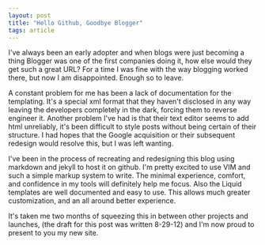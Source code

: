```yaml
---
layout: post
title: "Hello Github, Goodbye Blogger"
tags: article
---
```


I've always been an early adopter and when blogs were just becoming a thing Blogger was one of the first companies doing it, how else would they get such a great URL?
For a time I was fine with the way blogging worked there, but now I am disappointed. Enough so to leave.<!--more--> 

A constant problem for me has been a lack of documentation for the templating. It's a special xml format that they haven't
disclosed in any way leaving the developers completely in the dark, forcing them to reverse engineer it.
Another problem I've had is that their text editor seems to add html unreliably, it's been difficult to style posts without being certain of their structure.
I had hopes that the Google acquisition or their subsequent redesign would resolve this, but I was left wanting.

I've been in the process of recreating and redesigning this blog using markdown and jekyll to host it on github. I'm pretty excited to use VIM and such a simple
markup system to write. The minimal experience, comfort, and confidence in my tools will definitely help me focus. Also the Liquid templates are well documented
and easy to use. This allows much greater customization, and an all around better experience.

It's taken me two months of squeezing this in between other projects and launches, (the draft for this post was written 8-29-12) and I'm now proud to present to you my new site.
